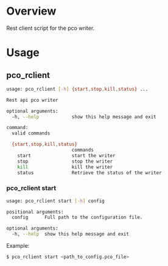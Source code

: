 
# Overview
Rest client script for the pco writer.

# Usage

## pco_rclient
```bash
usage: pco_rclient [-h] {start,stop,kill,status} ...

Rest api pco writer

optional arguments:
  -h, --help            show this help message and exit

command:
  valid commands

  {start,stop,kill,status}
                        commands
    start               start the writer
    stop                stop the writer
    kill                kill the writer
    status              Retrieve the status of the writer
```

### pco_rclient start
```bash
usage: pco_rclient start [-h] config

positional arguments:
  config      Full path to the configuration file.

optional arguments:
  -h, --help  show this help message and exit
```
Example:
```bash
$ pco_rclient start <path_to_config.pco_file>
```

